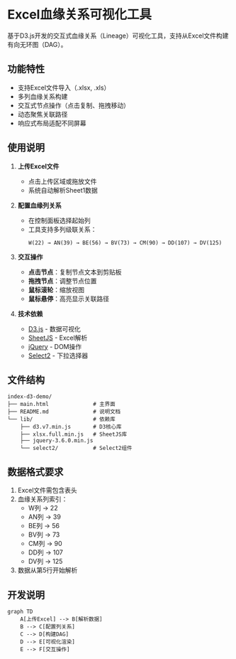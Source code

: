# Excel血缘关系可视化工具

基于D3.js开发的交互式血缘关系（Lineage）可视化工具，支持从Excel文件构建有向无环图（DAG）。

## 功能特性

- 支持Excel文件导入（.xlsx, .xls）
- 多列血缘关系构建
- 交互式节点操作（点击复制、拖拽移动）
- 动态聚焦关联路径
- 响应式布局适配不同屏幕

## 使用说明

1. **上传Excel文件**
   - 点击上传区域或拖放文件
   - 系统自动解析Sheet1数据

2. **配置血缘列关系**
   - 在控制面板选择起始列
   - 工具支持多列级联关系：
     ```
     W(22) → AN(39) → BE(56) → BV(73) → CM(90) → DD(107) → DV(125)
     ```

3. **交互操作**
   - **点击节点**：复制节点文本到剪贴板
   - **拖拽节点**：调整节点位置
   - **鼠标滚轮**：缩放视图
   - **鼠标悬停**：高亮显示关联路径

4. **技术依赖**
   - [D3.js](https://d3js.org/) - 数据可视化
   - [SheetJS](https://sheetjs.com/) - Excel解析
   - [jQuery](https://jquery.com/) - DOM操作
   - [Select2](https://select2.org/) - 下拉选择器

## 文件结构

```
index-d3-demo/
├── main.html              # 主界面
├── README.md              # 说明文档
└── lib/                   # 依赖库
    ├── d3.v7.min.js       # D3核心库
    ├── xlsx.full.min.js   # SheetJS库
    ├── jquery-3.6.0.min.js
    └── select2/           # Select2组件
```

## 数据格式要求

1. Excel文件需包含表头
2. 血缘关系列索引：
   - W列 → 22
   - AN列 → 39
   - BE列 → 56
   - BV列 → 73
   - CM列 → 90
   - DD列 → 107
   - DV列 → 125
3. 数据从第5行开始解析

## 开发说明

```mermaid
graph TD
    A[上传Excel] --> B[解析数据]
    B --> C[配置列关系]
    C --> D[构建DAG]
    D --> E[可视化渲染]
    E --> F[交互操作]
